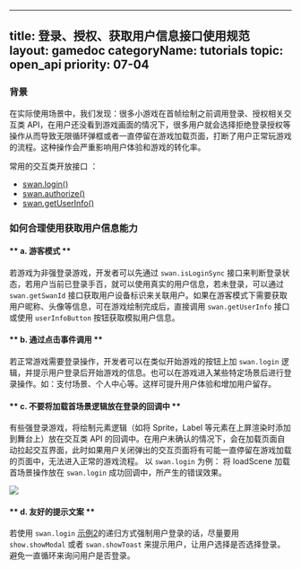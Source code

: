 
---
title: 登录、授权、获取用户信息接口使用规范
layout: gamedoc
categoryName: tutorials
topic: open_api
priority: 07-04
---

### 背景
在实际使用场景中，我们发现：很多小游戏在首帧绘制之前调用登录、授权相关交互类 API，在用户还没看到游戏画面的情况下，很多用户就会选择拒绝登录授权等操作从而导致无限循环弹框或者一直停留在游戏加载页面，打断了用户正常玩游戏的流程。这种操作会严重影响用户体验和游戏的转化率。

常用的交互类开放接口 ：
- [swan.login()](/game/api/openApi/login/#swan-login)
- [swan.authorize()](/game/api/openApi/authorize/#swan-authorize)
- [swan.getUserInfo()](/game/api/openApi/openData/#swan-getUserInfo)


### 如何合理使用获取用户信息能力

#### ** a. 游客模式 **
若游戏为非强登录游戏，开发者可以先通过 `swan.isLoginSync` 接口来判断登录状态，若用户当前已登录手百，就可以使用真实的用户信息，若未登录，可以通过 `swan.getSwanId` 接口获取用户设备标识来关联用户。如果在游客模式下需要获取用户昵称、头像等信息，可在游戏绘制完成后，直接调用 `swan.getUserInfo` 接口或使用 `userInfoButton` 按钮获取模拟用户信息。

#### ** b. 通过点击事件调用 **
若正常游戏需要登录操作，开发者可以在类似开始游戏的按钮上加 `swan.login` 逻辑，并提示用户登录后开始游戏的信息。也可以在游戏进入某些特定场景后进行登录操作。如：支付场景、个人中心等。这样可提升用户体验和增加用户留存。

#### ** c. 不要将加载首场景逻辑放在登录的回调中 **
有些强登录游戏，将绘制元素逻辑（如将 Sprite，Label 等元素在上屏渲染时添加到舞台上）放在交互类 API 的回调中。在用户未确认的情况下，会在加载页面自动拉起交互界面，此时如果用户关闭弹出的交互页面将有可能一直停留在游戏加载的页面中，无法进入正常的游戏流程。
以 `swan.login` 为例：
将 loadScene 加载首场景操作放在 `swan.login` 成功回调中，所产生的错误效果。

![](/img/game/tutorials/first-frame.gif)

#### ** d. 友好的提示文案 **
若使用 `swan.login` [示例2](/game/api/openApi/login/#swan-login)的递归方式强制用户登录的话，尽量要用 `show.showModal` 或者 `swan.showToast` 来提示用户，让用户选择是否选择登录。避免一直循环来询问用户是否登录。


